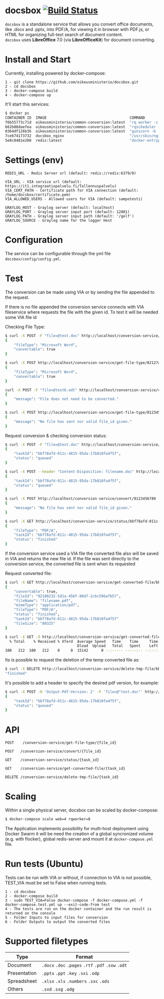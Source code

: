 # docsbox [![Build Status](https://app.travis-ci.com/oikeusministerio/docsbox.svg?branch=master)](https://app.travis-ci.com/github/oikeusministerio/docsbox)

`docsbox` is a standalone service that allows you convert office documents, like .docx and .pptx, into PDF/A, for viewing it in browser with PDF.js, or HTML for organizing full-text search of document content.  
`docsbox` uses **LibreOffice** 7.0 (via **LibreOfficeKit**) for document converting.

# Install and Start
Currently, installing powered by docker-compose:

```
1 - git clone https://github.com/oikeusministerio/docsbox.git
2 - cd docsbox
3 - docker-compose build
4 - docker-compose up
```

It'll start this services:

```bash
$ docker ps
CONTAINER ID  IMAGE                                      COMMAND                 CREATED             STATUS             PORTS                   NAMES
f6b55773c71d  oikeusministerio/common-conversion:latest  "rq worker -c docsbox"  About a minute ago  Up About a minute                          docsbox_rqworker_1
662b08daefea  oikeusministerio/common-conversion:latest  "rqscheduler -H redis"  About a minute ago  Up About a minute                          docsbox_rqscheduler_1
0364df126b36  oikeusministerio/common-conversion:latest  "gunicorn -b :8000 do"  About a minute ago  Up About a minute  0.0.0.0:8000->8000/tcp  docsbox_web_1
7ce674173732  docsbox_nginx                              "/usr/sbin/nginx"       About a minute ago  Up About a minute  0.0.0.0:80->80/tcp      docsbox_nginx_1
5e8c8481e288  redis:latest                               "docker-entrypoint.sh"  About a minute ago  Up About a minute  0.0.0.0:6379->6379/tcp  docsbox_redis_1
```

# Settings (env)
```
REDIS_URL - Redis Server url (default: redis://redis:6379/0)

VIA_URL - VIA service url (default: https://it1.integraatiopalvelu.fi/Tallennuspalvelu)
VIA_CERT_PATH - Certificate path for VIA connection (default: /home/docsbox/certificate.pem)
VIA_ALLOWED_USERS - Allowed users for VIA (default: sampotesti)

GRAYLOG_HOST - Graylog server (default: localhost)
GRAYLOG_PORT - Graylog server input port (default: 12001)
GRAYLOG_PATH - Graylog server input path (default: '/gelf')
GRAYLOG_SOURCE - Graylog name for the logger Host
```

# Configuration
The service can be configurable through the yml file `docsbox/config/config.yml`.

# Test
The conversion can be made using VIA or by sending the file appended to the request.

If there is no file appended the conversion service connects with VIA fileservice where requests the file with the given id. To test it will be needed some VIA file id

Checking File Type:
```bash
$ curl -X POST -F "file=@test.doc" http://localhost/conversion-service/get-file-type/0
{
    "fileType": "Microsoft Word",
    "convertable": true
}
```
```bash
$ curl -X POST http://localhost/conversion-service/get-file-type/02127a06-d078-4935-a6f9-b7cbdbff4959
{
    "fileType": "Microsoft Word",
    "convertable": true
}
```
```bash
curl -X POST -F "file=@test6.odt" http://localhost/conversion-service/convert/0
{
    "message": "File does not need to be converted."
}
```
```bash
$ curl -X POST http://localhost/conversion-service/get-file-type/0123456789
{
    "message": "No file has sent nor valid file_id given."
}
```

Request conversion & checking conversion status:
```bash
$ curl -X POST -F "file=@test.doc" http://localhost/conversion-service/convert/0
{
    "taskId": "bbf78afd-011c-4815-95da-17b810fa4f5f",
    "status": "queued"
}
```
```bash
$ curl -X POST --header "Content-Disposition: filename.doc" http://localhost/conversion-service/convert/02127a06-d078-4935-a6f9-b7cbdbff4959
{
    "taskId": "bbf78afd-011c-4815-95da-17b810fa4f5f",
    "status": "queued"
}
```
```bash
$ curl -X POST http://localhost/conversion-service/convert/0123456789
{
    "message": "No file has sent nor valid file_id given."
}
```
```bash
$ curl -X GET http://localhost/conversion-service/status/bbf78afd-011c-4815-95da-17b810fa4f5f
{
    "fileType": "PDF/A",
    "taskId": "bbf78afd-011c-4815-95da-17b810fa4f5f",
    "status": "finished"
}
```

If the conversion service used a VIA file the converted file also will be saved in VIA and returns the new file id.
If the file was sent directly to the conversion service, the converted file is sent when its requested 

Request converted file:
```bash
$ curl -X GET http://localhost/conversion-service/get-converted-file/bbf78afd-011c-4815-95da-17b810fa4f5f
{
    "convertable": true,
    "fileId": "92180232-5d1a-456f-80d7-2cbc596afb57",
    "fileName": "filename.pdf",
    "mimeType": "application/pdf",
    "fileType": "PDF/A",
    "status": "finished",
    "taskId": "bbf78afd-011c-4815-95da-17b810fa4f5f"
    "fileSize": "80325"
}
```
```bash
$ curl -X GET -O http://localhost/conversion-service/get-converted-file/bbf78afd-011c-4815-95da-17b810fa4f5f
  % Total    % Received % Xferd  Average Speed   Time    Time     Time  Current
                                 Dload  Upload   Total   Spent    Left  Speed
100   212  100   212    0     0  15142      0 --:--:-- --:--:-- --:--:-- 15142


```

Its is possible to request the deletion of the temp converted file as:
```bash
$ curl -X DELETE http://localhost/conversion-service/delete-tmp-file/bbf78afd-011c-4815-95da-17b810fa4f5f
"finished"
```

It's possible to add a header to specify the desired pdf version, for example:
```bash
$ curl -X POST -H 'Output-Pdf-Version: 2' -F 'file=@"test.doc"' http://localhost/conversion-service/convert/0
{
    "taskId": "bbf78afd-011c-4815-95da-17b810fa4f5f",
    "status": "queued"
}
```

# API
```
POST    /conversion-service/get-file-type/{file_id}

POST   /conversion-service/convert/{file_id}

GET    /conversion-service/status/{task_id}

GET    /conversion-service/get-converted-file/{task_id}

DELETE /conversion-service/delete-tmp-file/{task_id}
```

# Scaling
Within a single physical server, docsbox can be scaled by docker-compose:
```bash
$ docker-compose scale web=4 rqworker=8
```
The Application implements possibility for multi-host deployment using Docker Swarm it will be need the creation of a global syncronized volume (e.g. with flocker), global redis-server and mount it at `docker-compose.yml` file.


# Run tests (Ubuntu)
Tests can be run with VIA or without, if connection to VIA is not possible, TEST_VIA must be set to False when running tests.

```
1 - cd docsbox
2 - docker-compose build
3 - sudo TEST_VIA=False docker-compose -f docker-compose.yml -f docker-compose.test.yml up --exit-code-from test
4 - The tests are run on the docker container and the run result is returned on the console
5 - Folder Inputs to input files for conversion
6 - Folder Outputs to output the converted files
```

# Supported filetypes
| Type           | Format                                             | 
| ---------------|--------------------------------------------------  |
| Document       | `.docx` `.doc` `.pages` `.rtf` `.pdf` `.sxw` `.odt`|
| Presentation   | `.pptx` `.ppt` `.key` `.sxi` `.odp`                |
| Spreadsheet    | `.xlsx` `.xls` `.numbers` `.sxc` `.ods`            |
| Others         | `.sxd` `.sxg` `.odg`                               |
